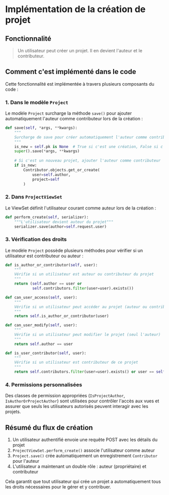 # Implémentation de la création de projet

## Fonctionnalité
> Un utilisateur peut créer un projet. Il en devient l'auteur et le contributeur.

## Comment c'est implémenté dans le code

Cette fonctionnalité est implémentée à travers plusieurs composants du code :

### 1. Dans le modèle `Project`

Le modèle `Project` surcharge la méthode `save()` pour ajouter automatiquement l'auteur comme contributeur lors de la création :

```python
def save(self, *args, **kwargs):
    """
    Surcharge de save pour créer automatiquement l'auteur comme contributeur
    """
    is_new = self.pk is None  # True si c'est une création, False si c'est une mise à jour
    super().save(*args, **kwargs)
    
    # Si c'est un nouveau projet, ajouter l'auteur comme contributeur
    if is_new:
        Contributor.objects.get_or_create(
            user=self.author,
            project=self
        )
```

### 2. Dans `ProjectViewSet`

Le ViewSet définit l'utilisateur courant comme auteur lors de la création :

```python
def perform_create(self, serializer):
    """L'utilisateur devient auteur du projet"""
    serializer.save(author=self.request.user)
```

### 3. Vérification des droits

Le modèle `Project` possède plusieurs méthodes pour vérifier si un utilisateur est contributeur ou auteur :

```python
def is_author_or_contributor(self, user):
    """
    Vérifie si un utilisateur est auteur ou contributeur du projet
    """
    return (self.author == user or 
            self.contributors.filter(user=user).exists())

def can_user_access(self, user):
    """
    Vérifie si un utilisateur peut accéder au projet (auteur ou contributeur)
    """
    return self.is_author_or_contributor(user)

def can_user_modify(self, user):
    """
    Vérifie si un utilisateur peut modifier le projet (seul l'auteur)
    """
    return self.author == user

def is_user_contributor(self, user):
    """
    Vérifie si un utilisateur est contributeur de ce projet
    """
    return self.contributors.filter(user=user).exists() or user == self.author
```

### 4. Permissions personnalisées

Des classes de permission appropriées (`IsProjectAuthor`, `IsAuthorOrProjectAuthor`) sont utilisées pour contrôler l'accès aux vues et assurer que seuls les utilisateurs autorisés peuvent interagir avec les projets.

## Résumé du flux de création

1. Un utilisateur authentifié envoie une requête POST avec les détails du projet
2. `ProjectViewSet.perform_create()` associe l'utilisateur comme auteur
3. `Project.save()` crée automatiquement un enregistrement `Contributor` pour l'auteur
4. L'utilisateur a maintenant un double rôle : auteur (propriétaire) et contributeur

Cela garantit que tout utilisateur qui crée un projet a automatiquement tous les droits nécessaires pour le gérer et y contribuer.
